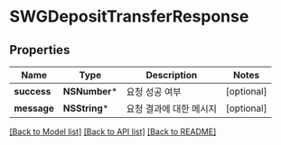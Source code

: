 # SWGDepositTransferResponse

## Properties
Name | Type | Description | Notes
------------ | ------------- | ------------- | -------------
**success** | **NSNumber*** | 요청 성공 여부 | [optional] 
**message** | **NSString*** | 요청 결과에 대한 메시지 | [optional] 

[[Back to Model list]](../README.md#documentation-for-models) [[Back to API list]](../README.md#documentation-for-api-endpoints) [[Back to README]](../README.md)


